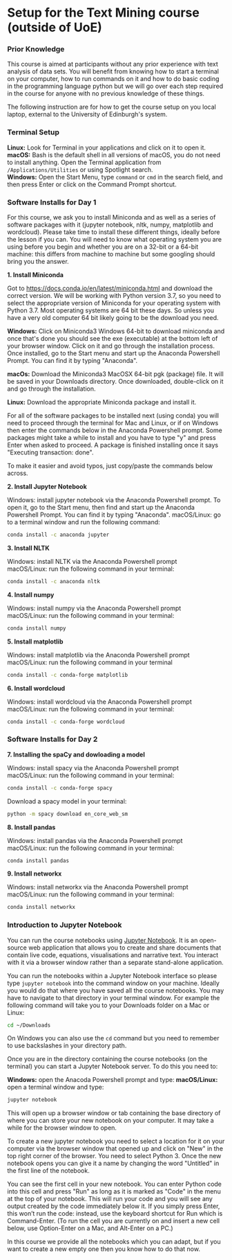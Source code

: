 # Setup for the Text Mining course (outside of UoE)

### Prior Knowledge

This course is aimed at participants without any prior experience with text analysis of data sets.  You will benefit from knowing how to start a terminal on your computer, how to run commands on it and how to do basic coding in the programming language python but we will go over each step required in the course for anyone with no previous knowledge of these things.

The following instruction are for how to get the course setup on you local laptop, external to the University of Edinburgh's system.

### Terminal Setup
__Linux:__ Look for Terminal in your applications and click on it to open it.  
__macOS:__ Bash is the default shell in all versions of macOS, you do not need to install anything. Open the Terminal application from ``/Applications/Utilities`` or using Spotlight search.  
__Windows:__ Open the Start Menu, type ```command``` or ```cmd``` in the search field, and then press Enter or click on the Command Prompt shortcut.

### Software Installs for Day 1

For this course, we ask you to install Miniconda and as well as a series of software packages with it (jupyter notebook, nltk, numpy, matplotlib and wordcloud).  Please take time to install these different things, ideally before the lesson if you can. You will need to know what operating system you are using before you begin and whether you are on a 32-bit or a 64-bit machine: this differs from machine to machine but some googling should bring you the answer.

__1. Install Miniconda__

Got to https://docs.conda.io/en/latest/miniconda.html and download the correct version.  We will be working with Python version 3.7, so you need to select the appropriate version of Miniconda for your operating system with Python 3.7. Most operating systems are 64 bit these days.  So unless you have a very old computer 64 bit likely going to be the download you need.

__Windows:__ Click on Miniconda3 Windows 64-bit to download miniconda and once that's done you should see the exe (executable) at the bottom left of your browser window. Click on it and go through the installation process.  Once installed, go to the Start menu and start up the Anaconda Powershell Prompt. You can find it by typing "Anaconda".

__macOs:__ Download the Miniconda3 MacOSX 64-bit pgk (package) file.  It will be saved in your Downloads directory.  Once downloaded, double-click on it and go through the installation. 

__Linux:__ Download the appropriate Miniconda package and install it.

For all of the software packages to be installed next (using conda) you will need to proceed through the terminal for Mac and Linux, or if on Windows then enter the commands below in the Anaconda Powershell prompt. Some packages might take a while to install and you have to type "y" and press Enter when asked to proceed. A package is finished installing once it says "Executing transaction: done".

To make it easier and avoid typos, just copy/paste the commands below across.

__2. Install Jupyter Notebook__

Windows: install jupyter notebook via the Anaconda Powershell prompt. To open it, go to the Start menu, then find and start up the Anaconda Powershell Prompt. You can find it by typing "Anaconda".
macOS/Linux: go to a terminal window and run the following command:

```bash
conda install -c anaconda jupyter
```

__3. Install NLTK__

Windows: install NLTK via the Anaconda Powershell prompt  
macOS/Linux: run the following command in your terminal:

```bash
conda install -c anaconda nltk
```

__4. Install numpy__

Windows: install numpy via the Anaconda Powershell prompt  
macOS/Linux: run the following command in your terminal:


```bash
conda install numpy
```

__5. Install matplotlib__

Windows: install matplotlib via the Anaconda Powershell prompt  
macOS/Linux: run the following command in your terminal


```bash
conda install -c conda-forge matplotlib 
```

__6. Install wordcloud__

Windows: install wordcloud via the Anaconda Powershell prompt  
macOS/Linux: run the following command in your terminal:


```bash
conda install -c conda-forge wordcloud 
```

### Software Installs for Day 2

__7. Installing the spaCy and dowloading a model__

Windows: install spacy via the Anaconda Powershell prompt  
macOS/Linux: run the following command in your terminal:

```bash
conda install -c conda-forge spacy
```

Download a spacy model in your terminal:

```bash
python -m spacy download en_core_web_sm
```

__8. Install pandas__

Windows: install pandas via the Anaconda Powershell prompt  
macOS/Linux: run the following command in your terminal:

```bash
conda install pandas
```

__9. Install networkx__

Windows: install networkx via the Anaconda Powershell prompt  
macOS/Linux: run the following command in your terminal:

```bash
conda install networkx
```

### Introduction to Jupyter Notebook

You can run the course notebooks using [Jupyter Notebook](https://jupyter.org). It is an open-source web application that allows you to create and share documents that contain live code, equations, visualisations and narrative text.  You interact with it via a browser window rather than a separate stand-alone application.

You can run the notebooks within a Jupyter Notebook interface so please type ```jupyter notebook``` into the command window on your machine. Ideally you would do that where you have saved all the course notebooks.  You may have to navigate to that directory in your terminal window.  For example the following command will take you to your Downloads folder on a Mac or Linux:

```bash
cd ~/Downloads
```

On Windows you can also use the ```cd``` command but you need to remember to use backslashes in your directory path.

Once you are in the directory containing the course notebooks (on the terminal) you can start a Jupyter Notebook server.  To do this you need to:

__Windows:__ open the Anacoda Powershell prompt and type:
__macOS/Linux:__ open a terminal window and type:

```bash
jupyter notebook
```

This will open up a browser window or tab containing the base directory of where you can store your new notebook on your computer.  It may take a while for the browser window to open.

To create a new jupyter notebook you need to select a location for it on your computer via the browser window that opened up and click on "New" in the top right corner of the browser.  You need to select Python 3.  Once the new notebook opens you can give it a name by changing the word "Untitled" in the first line of the notebook.

You can see the first cell in your new notebook.  You can enter Python code into this cell and press "Run" as long as it is marked as "Code" in the menu at the top of your notebook.  This will run your code and you will see any output created by the code immediately below it. If you simply press Enter, this won’t run the code: instead, use the keyboard shortcut for Run which is Command-Enter. (To run the  cell you are currently on and insert a new cell below, use Option-Enter on a Mac, and Alt-Enter on a PC.)

In this course we provide all the notebooks which you can adapt, but if you want to create a new empty one then you know how to do that now.
